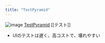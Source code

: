 ```yaml
---
title: "TestPyramid"
---
```


![image](https://gyazo.com/f2d5e20f12d6806ecb6beba05d696f24/thumb/1000)
[TestPyramid](https://martinfowler.com/bliki/TestPyramid.html)
[[テスト]]
- UIのテストは遅く、高コストで、壊れやすい
